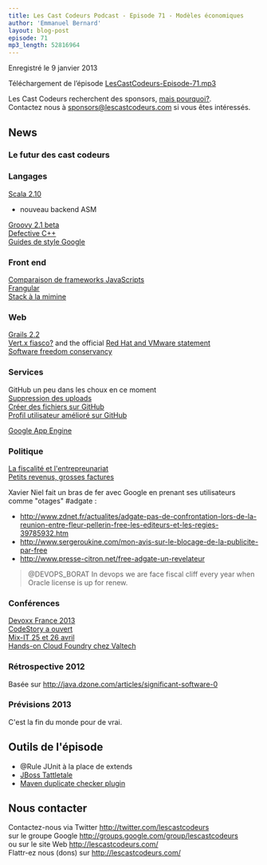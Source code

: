 ```yaml
---
title: Les Cast Codeurs Podcast - Episode 71 - Modèles économiques
author: 'Emmanuel Bernard'
layout: blog-post
episode: 71
mp3_length: 52816964
---
```

Enregistré le 9 janvier 2013

Téléchargement de l’épisode [LesCastCodeurs-Episode-71.mp3](http://traffic.libsyn.com/lescastcodeurs/LesCastCodeurs-Episode-71.mp3)

Les Cast Codeurs recherchent des sponsors, [mais pourquoi?](http://lescastcodeurs.com/2013/01/16/sponsoring/).  
Contactez nous à [sponsors@lescastcodeurs.com](mailto:sponsors@lescastcodeurs.com) si vous êtes
intéressés.


## News

### Le futur des cast codeurs

### Langages

[Scala 2.10](http://www.scala-lang.org/node/27499)

- nouveau backend ASM

[Groovy 2.1 beta](http://glaforge.appspot.com/article/first-beta-of-groovy-2-1-released)  
[Defective C++](http://yosefk.com/c++fqa/defective.html)  
[Guides de style Google](http://code.google.com/p/google-styleguide/)  

### Front end

[Comparaison de frameworks JavaScripts](http://blog.stevensanderson.com/2012/08/01/rich-javascript-applications-the-seven-frameworks-throne-of-js-2012/)  
[Frangular](http://www.frangular.com)  
[Stack à la mimine](https://github.com/k33g/n3rd_stack_java)  

### Web

[Grails 2.2](http://grails.org/news/1285958)  
[Vert.x fiasco?](https://groups.google.com/forum/?fromgroups=#!topic/vertx/gnpGSxX7PzI) and the official [Red Hat and VMware statement](https://groups.google.com/forum/#!msg/vertx/gnpGSxX7PzI/qbP2DYQm8jcJ)  
[Software freedom conservancy](http://sfconservancy.org)  

### Services

GitHub un peu dans les choux en ce moment  
[Suppression des uploads](https://github.com/blog/1302-goodbye-uploads)  
[Créer des fichiers sur GitHub](https://github.com/blog/1327-creating-files-on-github)  
[Profil utilisateur amélioré sur GitHub](https://github.com/blog/1360-introducing-contributions)  

[Google App Engine](http://googleappengine.blogspot.fr/2012/12/app-engine-174-released.html)  

### Politique

[La fiscalité et l'entrepreunariat](http://www.lesechos.fr/opinions/points_vue/0202476072060-pourquoi-nous-entrepreneurs-n-en-pouvons-plus-de-subir-une-fiscalite-confiscatoire-525084.php)  
[Petits revenus, grosses factures](http://www.contrepoints.org/2012/12/28/109462-lassassinat-des-entrepreneurs)  

Xavier Niel fait un bras de fer avec Google en prenant ses utilisateurs comme "otages" #adgate :

- <http://www.zdnet.fr/actualites/adgate-pas-de-confrontation-lors-de-la-reunion-entre-fleur-pellerin-free-les-editeurs-et-les-regies-39785932.htm>
- <http://www.sergeroukine.com/mon-avis-sur-le-blocage-de-la-publicite-par-free>
- <http://www.presse-citron.net/free-adgate-un-revelateur>

> @DEVOPS_BORAT In devops we are face fiscal cliff every year when Oracle license is up for renew.

### Conférences

[Devoxx France 2013](http://devoxx.fr)  
[CodeStory a ouvert](http://code-story.net)  
[Mix-IT 25 et 26 avril](http://www.mix-it.fr/article/31/breaking-news-mix-it-2013-aura-lieu-les-25-et-26)  
[Hands-on Cloud Foundry chez Valtech](http://cloudfoundryvaltechfr.eventbrite.fr/)

### Rétrospective 2012

Basée sur <http://java.dzone.com/articles/significant-software-0>  

### Prévisions 2013

C'est la fin du monde pour de vrai.

## Outils de l'épisode

- @Rule JUnit à la place de extends 
- [JBoss Tattletale](http://www.jboss.org/tattletale)
- [Maven duplicate checker plugin](https://github.com/ning/maven-duplicate-finder-plugin)

## Nous contacter

Contactez-nous via Twitter <http://twitter.com/lescastcodeurs>  
sur le groupe Google <http://groups.google.com/group/lescastcodeurs>  
ou sur le site Web <http://lescastcodeurs.com/>  
Flattr-ez nous (dons) sur <http://lescastcodeurs.com/>
